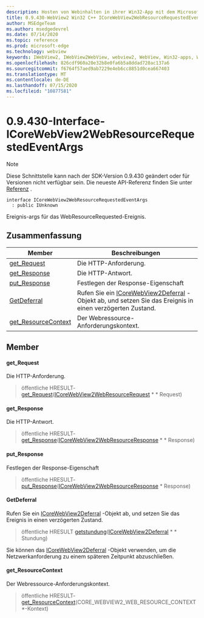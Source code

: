 ```yaml
---
description: Hosten von Webinhalten in ihrer Win32-App mit dem Microsoft Edge WebView2-Steuerelement
title: 0.9.430-WebView2 Win32 C++ ICoreWebView2WebResourceRequestedEventArgs
author: MSEdgeTeam
ms.author: msedgedevrel
ms.date: 07/14/2020
ms.topic: reference
ms.prod: microsoft-edge
ms.technology: webview
keywords: IWebView2, IWebView2WebView, webview2, WebView, Win32-apps, Win32, Edge, ICoreWebView2, ICoreWebView2Host, Browser-Steuerelement, Edge-HTML
ms.openlocfilehash: 826cdf960a20e32b8e0fa6b5a8ddad720ac137a6
ms.sourcegitcommit: f6764f57aed9ab7229e4eb6cc8851d0cea667403
ms.translationtype: MT
ms.contentlocale: de-DE
ms.lasthandoff: 07/15/2020
ms.locfileid: "10877581"
---
```

# 0.9.430-Interface-ICoreWebView2WebResourceRequestedEventArgs 

> [!NOTE]
> Diese Schnittstelle kann nach der SDK-Version 0.9.430 geändert oder für Versionen nicht verfügbar sein. Die neueste API-Referenz finden Sie unter [Referenz](../../../webview2-api-reference.md) .

```
interface ICoreWebView2WebResourceRequestedEventArgs
  : public IUnknown
```

Ereignis-args für das WebResourceRequested-Ereignis.

## Zusammenfassung

 Member                        | Beschreibungen
--------------------------------|---------------------------------------------
[get_Request](#get_request) | Die HTTP-Anforderung.
[get_Response](#get_response) | Die HTTP-Antwort.
[put_Response](#put_response) | Festlegen der Response-Eigenschaft
[GetDeferral](#getdeferral) | Rufen Sie ein [ICoreWebView2Deferral](ICoreWebView2Deferral.md) -Objekt ab, und setzen Sie das Ereignis in einen verzögerten Zustand.
[get_ResourceContext](#get_resourcecontext) | Der Webressource-Anforderungskontext.

## Member

#### get_Request 

Die HTTP-Anforderung.

> öffentliche HRESULT- [get_Request](#get_request)([ICoreWebView2WebResourceRequest](ICoreWebView2WebResourceRequest.md) * * Request)

#### get_Response 

Die HTTP-Antwort.

> öffentliche HRESULT- [get_Response](#get_response)([ICoreWebView2WebResourceResponse](ICoreWebView2WebResourceResponse.md) * * Response)

#### put_Response 

Festlegen der Response-Eigenschaft

> öffentliche HRESULT- [put_Response](#put_response)([ICoreWebView2WebResourceResponse](ICoreWebView2WebResourceResponse.md) * Response)

#### GetDeferral 

Rufen Sie ein [ICoreWebView2Deferral](ICoreWebView2Deferral.md) -Objekt ab, und setzen Sie das Ereignis in einen verzögerten Zustand.

> öffentliche HRESULT [getstundung](#getdeferral)([ICoreWebView2Deferral](ICoreWebView2Deferral.md) * * Stundung)

Sie können das [ICoreWebView2Deferral](ICoreWebView2Deferral.md) -Objekt verwenden, um die Netzwerkanforderung zu einem späteren Zeitpunkt abzuschließen.

#### get_ResourceContext 

Der Webressource-Anforderungskontext.

> öffentliche HRESULT- [get_ResourceContext](#get_resourcecontext)(CORE_WEBVIEW2_WEB_RESOURCE_CONTEXT *-Kontext)

